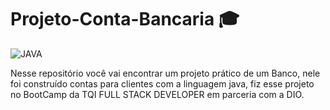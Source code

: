# Projeto-Conta-Bancaria 🎓
<img aling='center' alt= 'JAVA' src='https://img.shields.io/badge/Java-ED8B00?style=for-the-badge&logo=java&logoColor=white'/>

Nesse repositório você vai encontrar um projeto prático de um Banco, nele foi construído contas para clientes com a linguagem java, fiz esse projeto no BootCamp da TQI FULL STACK DEVELOPER em parceria com a DIO.
